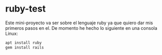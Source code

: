 # ruby-test
Este mini-proyecto va ser sobre el lenguaje ruby ya que quiero dar mis primeros pasos en el. De momento he hecho lo siguiente en una consola Linux:
```bash
apt install ruby
gem install rails
```
